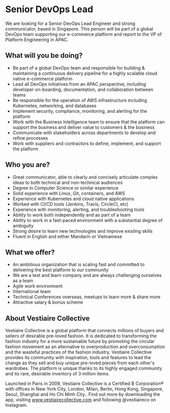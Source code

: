 # Senior DevOps Lead

We are looking for a Senior DevOps Lead Engineer and strong communicator, based in Singapore. This person will be part of a global DevOps team supporting our e-commerce platform and report to the VP of Platform Engineering in APAC.

## What will you be doing?

* Be part of a global DevOps team and responsible for building & maintaining a continuous delivery pipeline for a highly scalable cloud native e-commerce platform
* Lead all DevOps initiatives from an APAC perspective, including developer on-boarding, documentation, and collaboration between teams
* Be responsible for the operation of AWS infrastructure including Kubernetes, networking, and databases
* Implement security, compliance, monitoring, and alerting for the platform
* Work with the Business Intelligence team to ensure that the platform can support the business and deliver value to customers & the business
* Communicate with stakeholders across departments to develop and refine processes
* Work with suppliers and contractors to define, implement, and support the platform

## Who you are?

* Great communicator, able to clearly and concisely articulate complex ideas to both technical and non-technical audiences
* Degree in Computer Science or similar experience
* Solid experience with Linux, Git, containers, and AWS
* Experience with Kubernetes and cloud native applications
* Worked with CI/CD tools (Jenkins, Travis, CircleCI, etc)
* Experience with monitoring, alerting, and troubleshooting tools
* Ability to work both independently and as part of a team
* Ability to work in a fast-paced environment with a substantial degree of ambiguity
* Strong desire to learn new technologies and improve existing skills
* Fluent in English and either Mandarin or Vietnamese

## What we offer?

* An ambitious organization that is scaling fast and committed to delivering the best platform to our community
* We are a test and learn company and are always challenging ourselves as a team
* Agile work environment
* International team
* Technical Conferences overseas, meetups to learn more & share more
* Attractive salary & bonus scheme

## About Vestiaire Collective

Vestiaire Collective is a global platform that connects millions of buyers and sellers of desirable pre-loved fashion. It is dedicated to transforming the fashion industry for a more sustainable future by promoting the circular fashion movement as an alternative to overproduction and overconsumption and the wasteful practices of the fashion industry. Vestiaire Collective provides its community with inspiration, tools and features to lead the change as they sell and buy unique pre-loved pieces from each other's wardrobes. The platform is unique thanks to its highly engaged community and its rare, desirable inventory of 3 million items.

Launched in Paris in 2009, Vestiaire Collective is a Certified B Corporation® with offices in New York City, London, Milan, Berlin, Hong Kong, Singapore, Seoul, Shanghai and Ho Chi Minh City.. Find out more by downloading the app, visiting www.vestiairecollective.com and following @vestiaireco on Instagram.


